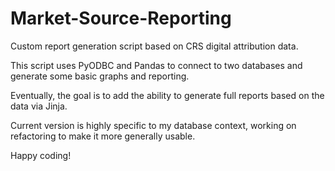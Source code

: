 # Market-Source-Reporting
Custom report generation script based on CRS digital attribution data.

This script uses PyODBC and Pandas to connect to two databases and generate some basic graphs and reporting.

Eventually, the goal is to add the ability to generate full reports based on the data via Jinja. 

Current version is highly specific to my database context, working on refactoring to make it more generally usable. 

Happy coding!
